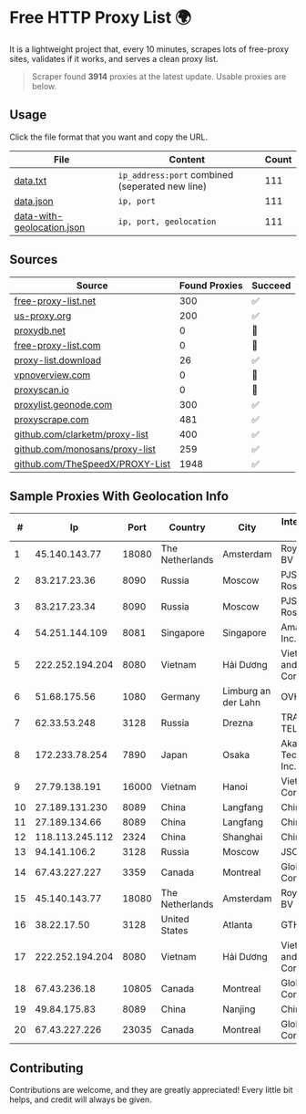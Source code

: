
# Free HTTP Proxy List 🌍

It is a lightweight project that, every 10 minutes, scrapes lots of free-proxy sites, validates if it works, and serves a clean proxy list.


> Scraper found **3914** proxies at the latest update. Usable proxies are below.

## Usage

Click the file format that you want and copy the URL.


|File|Content|Count|
|----|-------|-----|
|[data.txt](https://raw.githubusercontent.com/themiralay/Proxy-List-World/master/data.txt)|`ip_address:port` combined (seperated new line)|111|
|[data.json](https://raw.githubusercontent.com/themiralay/Proxy-List-World/master/data.json)|`ip, port`|111|
|[data-with-geolocation.json](https://raw.githubusercontent.com/themiralay/Proxy-List-World/master/data-with-geolocation.json)|`ip, port, geolocation`|111|

## Sources

|Source|Found Proxies|Succeed|
|------|-------------|-------|
|[free-proxy-list.net](https://free-proxy-list.net)|300|✅|
|[us-proxy.org](https://www.us-proxy.org)|200|✅|
|[proxydb.net](http://proxydb.net)|0|🚫|
|[free-proxy-list.com](https://free-proxy-list.com/?page=&port=&type%5B%5D=http&type%5B%5D=https&up_time=0&search=Search)|0|🚫|
|[proxy-list.download](https://www.proxy-list.download/HTTP)|26|✅|
|[vpnoverview.com](https://vpnoverview.com/privacy/anonymous-browsing/free-proxy-servers)|0|🚫|
|[proxyscan.io](https://www.proxyscan.io)|0|🚫|
|[proxylist.geonode.com](https://proxylist.geonode.com/api/proxy-list?limit=300&page=1&sort_by=lastChecked&sort_type=desc&protocols=http,https)|300|✅|
|[proxyscrape.com](https://api.proxyscrape.com/v2/?request=displayproxies&protocol=http&timeout=10000&country=all&ssl=all&anonymity=all)|481|✅|
|[github.com/clarketm/proxy-list](https://raw.githubusercontent.com/clarketm/proxy-list/master/proxy-list-raw.txt)|400|✅|
|[github.com/monosans/proxy-list](https://raw.githubusercontent.com/monosans/proxy-list/main/proxies/http.txt)|259|✅|
|[github.com/TheSpeedX/PROXY-List](https://raw.githubusercontent.com/TheSpeedX/PROXY-List/master/http.txt)|1948|✅|


## Sample Proxies With Geolocation Info

|#|Ip|Port|Country|City|Internet Service Provider|
|-|--|----|-------|----|-------------------------|
|1|45.140.143.77|18080|The Netherlands|Amsterdam|RoyaleHosting BV|
|2|83.217.23.36|8090|Russia|Moscow|PJSC Rostelecom|
|3|83.217.23.34|8090|Russia|Moscow|PJSC Rostelecom|
|4|54.251.144.109|8081|Singapore|Singapore|Amazon.com, Inc.|
|5|222.252.194.204|8080|Vietnam|Hải Dương|VietNam Post and Telecom Corporation|
|6|51.68.175.56|1080|Germany|Limburg an der Lahn|OVH SAS|
|7|62.33.53.248|3128|Russia|Drezna|TRANS-TELECOM|
|8|172.233.78.254|7890|Japan|Osaka|Akamai Technologies, Inc.|
|9|27.79.138.191|16000|Vietnam|Hanoi|Viettel Corporation|
|10|27.189.131.230|8089|China|Langfang|Chinanet|
|11|27.189.134.66|8089|China|Langfang|Chinanet|
|12|118.113.245.112|2324|China|Shanghai|Chinanet|
|13|94.141.106.2|3128|Russia|Moscow|JSC Mastertel|
|14|67.43.227.227|3359|Canada|Montreal|GloboTech Communications|
|15|45.140.143.77|18080|The Netherlands|Amsterdam|RoyaleHosting BV|
|16|38.22.17.50|3128|United States|Atlanta|GTHost|
|17|222.252.194.204|8080|Vietnam|Hải Dương|VietNam Post and Telecom Corporation|
|18|67.43.236.18|10805|Canada|Montreal|GloboTech Communications|
|19|49.84.175.83|8089|China|Nanjing|China Telecom|
|20|67.43.227.226|23035|Canada|Montreal|GloboTech Communications|



## Contributing

Contributions are welcome, and they are greatly appreciated! Every
little bit helps, and credit will always be given.

